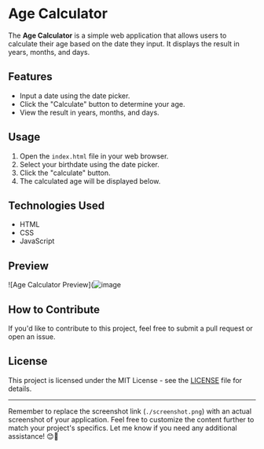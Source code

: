 # Age Calculator

The **Age Calculator** is a simple web application that allows users to calculate their age based on the date they input. It displays the result in years, months, and days.

## Features

- Input a date using the date picker.
- Click the "Calculate" button to determine your age.
- View the result in years, months, and days.

## Usage

1. Open the `index.html` file in your web browser.
2. Select your birthdate using the date picker.
3. Click the "calculate" button.
4. The calculated age will be displayed below.

## Technologies Used

- HTML
- CSS
- JavaScript

## Preview

![Age Calculator Preview](![image](https://github.com/vchandrasekharpavankumar/age-calculator/assets/144523763/0718d273-d300-4597-a63d-142fa3fe8c75)

## How to Contribute

If you'd like to contribute to this project, feel free to submit a pull request or open an issue.

## License

This project is licensed under the MIT License - see the [LICENSE](./LICENSE) file for details.

---

Remember to replace the screenshot link (`./screenshot.png`) with an actual screenshot of your application. Feel free to customize the content further to match your project's specifics. Let me know if you need any additional assistance! 😊🚀
